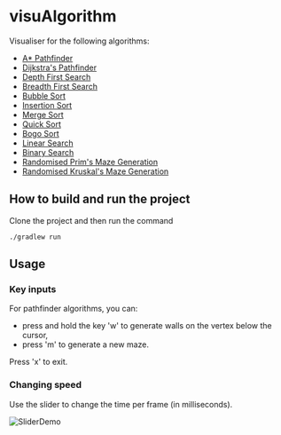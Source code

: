 # visuAlgorithm
Visualiser for the following algorithms:
- [A* Pathfinder](https://github.com/kevcen/visuAlgorithm/wiki/A*-Pathfinder)
- [Dijkstra's Pathfinder](https://github.com/kevcen/visuAlgorithm/wiki/Dijkstra's-Pathfinder)
- [Depth First Search](https://github.com/kevcen/visuAlgorithm/wiki/Depth-First-Search)
- [Breadth First Search](https://github.com/kevcen/visuAlgorithm/wiki/Breadth-First-Search)
- [Bubble Sort](https://github.com/kevcen/visuAlgorithm/wiki/Bubble-Sort)
- [Insertion Sort](https://github.com/kevcen/visuAlgorithm/wiki/Insertion-Sort)
- [Merge Sort](https://github.com/kevcen/visuAlgorithm/wiki/Merge-Sort)
- [Quick Sort](https://github.com/kevcen/visuAlgorithm/wiki/Quick-Sort)
- [Bogo Sort](https://github.com/kevcen/visuAlgorithm/wiki/Bogo-Sort)
- [Linear Search](https://github.com/kevcen/visuAlgorithm/wiki/Linear-Search)
- [Binary Search](https://github.com/kevcen/visuAlgorithm/wiki/Binary-Search)
- [Randomised Prim's Maze Generation](https://github.com/kevcen/visuAlgorithm/wiki/Randomised-Prim's-Maze-Generation)
- [Randomised Kruskal's Maze Generation](https://github.com/kevcen/visuAlgorithm/wiki/Randomised-Kruskal's-Maze-Generation)

## How to build and run the project
Clone the project and then run the command

`./gradlew run`

## Usage


### Key inputs
For pathfinder algorithms, you can:
  - press and hold the key 'w' to generate walls on the vertex below the cursor,
  - press 'm' to generate a new maze.


Press 'x' to exit.

### Changing speed
Use the slider to change the time per frame (in milliseconds).

![SliderDemo](https://i.imgur.com/jKKGiE9.gif)
